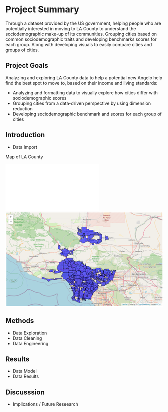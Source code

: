 # Project Summary
Through a dataset provided by the US government, helping people who are potentially interested in moving to LA County to understand the sociodemographic make-up of its communities. Grouping cities based on common sociodemographic traits and developing benchmarks scores for each group. Along with developing visuals to easily compare cities and groups of cities.

## Project Goals
Analyzing and exploring LA County data to help a potential new Angelo help find the best spot to move to, based on their income and living standards:
- Analyzing and formatting data to visually explore how cities differ with sociodemographic scores
- Grouping cities from a data-driven perspective by using dimension reduction
- Developing sociodemographic benchmark and scores for each group of cities


## Introduction

- Data Import

Map of LA County

![](Images/LA%20County%20Map.html)
![](Images/LA%20County%20Map.PNG)

## Methods

- Data Exploration
- Data Cleaning
- Data Engineering

## Results

- Data Model
- Data Results

## Discusssion

- Implications / Future Reseearch

